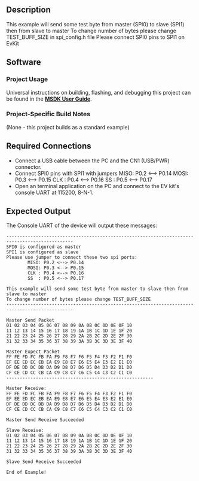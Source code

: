 ## Description

This example will send some test byte from master (SPI0) to slave (SPI1) then from slave to master
To change number of bytes please change TEST_BUFF_SIZE in spi_config.h file
Please connect SPI0 pins to SPI1 on EvKit
    

## Software

### Project Usage

Universal instructions on building, flashing, and debugging this project can be found in the **[MSDK User Guide](https://analog-devices-msdk.github.io/msdk/USERGUIDE/)**.

### Project-Specific Build Notes

(None - this project builds as a standard example)

## Required Connections

-   Connect a USB cable between the PC and the CN1 (USB/PWR) connector.
-   Connect SPI0 pins with SPI1 with jumpers
        MISO: P0.2 <--> P0.14
        MOSI: P0.3 <--> P0.15
        CLK : P0.4 <--> P0.16
        SS  : P0.5 <--> P0.17
-   Open an terminal application on the PC and connect to the EV kit's console UART at 115200, 8-N-1.

## Expected Output

The Console UART of the device will output these messages:

```
-----------------------------------------------------------------------------------------------
SPI0 is configured as master
SPI1 is configured as slave
Please use jumper to connect these two spi ports:
        MISO: P0.2 <--> P0.14
        MOSI: P0.3 <--> P0.15
        CLK : P0.4 <--> P0.16
        SS  : P0.5 <--> P0.17

This example will send some test byte from master to slave then from slave to master
To change number of bytes please change TEST_BUFF_SIZE
-----------------------------------------------------------------------------------------------

Master Send Packet
01 02 03 04 05 06 07 08 09 0A 0B 0C 0D 0E 0F 10
11 12 13 14 15 16 17 18 19 1A 1B 1C 1D 1E 1F 20
21 22 23 24 25 26 27 28 29 2A 2B 2C 2D 2E 2F 30
31 32 33 34 35 36 37 38 39 3A 3B 3C 3D 3E 3F 40

Master Expect Packet
FF FE FD FC FB FA F9 F8 F7 F6 F5 F4 F3 F2 F1 F0
EF EE ED EC EB EA E9 E8 E7 E6 E5 E4 E3 E2 E1 E0
DF DE DD DC DB DA D9 D8 D7 D6 D5 D4 D3 D2 D1 D0
CF CE CD CC CB CA C9 C8 C7 C6 C5 C4 C3 C2 C1 C0
-------------------------------------------------------

Master Receive:
FF FE FD FC FB FA F9 F8 F7 F6 F5 F4 F3 F2 F1 F0
EF EE ED EC EB EA E9 E8 E7 E6 E5 E4 E3 E2 E1 E0
DF DE DD DC DB DA D9 D8 D7 D6 D5 D4 D3 D2 D1 D0
CF CE CD CC CB CA C9 C8 C7 C6 C5 C4 C3 C2 C1 C0

Master Send Receive Succeeded

Slave Receive:
01 02 03 04 05 06 07 08 09 0A 0B 0C 0D 0E 0F 10
11 12 13 14 15 16 17 18 19 1A 1B 1C 1D 1E 1F 20
21 22 23 24 25 26 27 28 29 2A 2B 2C 2D 2E 2F 30
31 32 33 34 35 36 37 38 39 3A 3B 3C 3D 3E 3F 40

Slave Send Receive Succeeded

End of Example!
```


